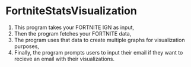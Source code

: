# FortniteStatsVisualization

1) This program takes your FORTNITE IGN as input,
2) Then the program fetches your FORTNITE data,
3) The program uses that data to create multiple graphs for visualization purposes,
4) Finally, the program prompts users to input their email if they want to recieve an email with their visualizations.
